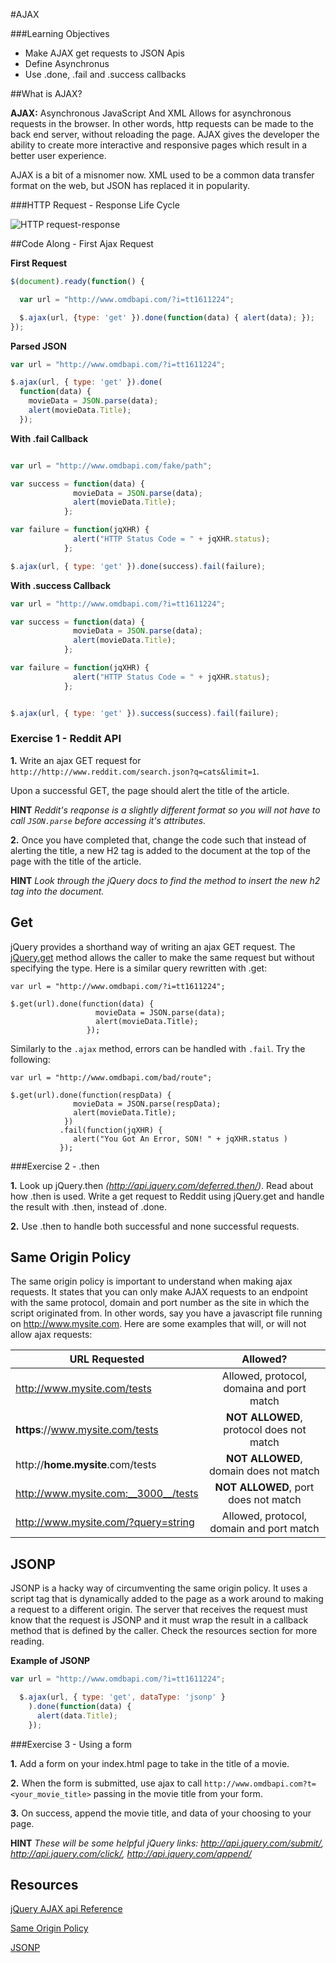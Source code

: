 #AJAX

###Learning Objectives
- Make AJAX get requests to JSON Apis  
- Define Asynchronus  
- Use .done, .fail and .success callbacks  

##What is AJAX?  

**AJAX:** Asynchronous JavaScript And XML Allows for asynchronous requests in the browser. In other words, http requests can be made to the back end server, without reloading the page. AJAX gives the developer the ability to create more interactive and responsive pages which result in a better user experience.  

AJAX is a bit of a misnomer now. XML used to be a common data transfer format on the web, but JSON has replaced it in popularity.  

###HTTP Request - Response Life Cycle

![HTTP request-response](http://books.zkoss.org/images/8/8d/Performancemeter.png)

##Code Along - First Ajax Request

**First Request**  
```javascript
$(document).ready(function() {

  var url = "http://www.omdbapi.com/?i=tt1611224";

  $.ajax(url, {type: 'get' }).done(function(data) { alert(data); });
});
```

**Parsed JSON**  
```javascript
var url = "http://www.omdbapi.com/?i=tt1611224";

$.ajax(url, { type: 'get' }).done(
  function(data) {
    movieData = JSON.parse(data);
    alert(movieData.Title);
  });
```

**With .fail Callback**  

```javascript

var url = "http://www.omdbapi.com/fake/path";

var success = function(data) {
              movieData = JSON.parse(data);
              alert(movieData.Title);
            };

var failure = function(jqXHR) {
              alert("HTTP Status Code = " + jqXHR.status);
            };

$.ajax(url, { type: 'get' }).done(success).fail(failure);

```

**With .success Callback**  

```javascript
var url = "http://www.omdbapi.com/?i=tt1611224";

var success = function(data) {
              movieData = JSON.parse(data);
              alert(movieData.Title);
            };

var failure = function(jqXHR) {
              alert("HTTP Status Code = " + jqXHR.status);
            };


$.ajax(url, { type: 'get' }).success(success).fail(failure);
```

### Exercise 1 - Reddit API

**1.** Write an ajax GET request for `http://http://www.reddit.com/search.json?q=cats&limit=1`.  

Upon a successful GET, the page should alert the title of the article.  

__HINT__ *Reddit's reqponse is a slightly different format so you will not have to call `JSON.parse` before accessing it's attributes.*  

**2.** Once you have completed that, change the code such that instead of alerting the title, a new H2 tag is added to the document at the top of the page with the title of the article.  

__HINT__ *Look through the jQuery docs to find the method to insert the new h2 tag into the document.*  


## Get

jQuery provides a shorthand way of writing an ajax GET request.  The [jQuery.get](https://api.jquery.com/jQuery.get/) method allows the caller to make the same request but without specifying the type.  Here is a similar query rewritten with .get:

```
var url = "http://www.omdbapi.com/?i=tt1611224";

$.get(url).done(function(data) {
                   movieData = JSON.parse(data);
                   alert(movieData.Title);
                 });

```

Similarly to the ```.ajax``` method, errors can be handled with ```.fail```.  Try the following:

```
var url = "http://www.omdbapi.com/bad/route";

$.get(url).done(function(respData) {
              movieData = JSON.parse(respData);
              alert(movieData.Title);
            })
           .fail(function(jqXHR) {
              alert("You Got An Error, SON! " + jqXHR.status )
           });

```

###Exercise 2 - .then

**1.** Look up jQuery.then *(http://api.jquery.com/deferred.then/)*. Read about how .then is used. Write a get request to Reddit using jQuery.get and handle the result with .then, instead of .done.  

**2.** Use .then to handle both successful and none successful requests.  

## Same Origin Policy

The same origin policy is important to understand when making ajax requests.  It states that you can only make AJAX requests to an endpoint with the same protocol, domain and port number as the site in which the script originated from.  In other words, say you have a javascript file running on http://www.mysite.com.  Here are some examples that will, or will not allow ajax requests:

| URL Requested                |  Allowed?               |
| ----------------------------           | :---------------------: |
| http://www.mysite.com/tests  |Allowed, protocol, domaina and port match|
| __https__://www.mysite.com/tests | __NOT ALLOWED__, protocol does not match |
| http://__home.mysite__.com/tests    | __NOT ALLOWED__, domain does not match |
| http://www.mysite.com:__3000__/tests | __NOT ALLOWED__, port does not match |
| http://www.mysite.com/?query=string | Allowed, protocol, domain and port match |

## JSONP

JSONP is a hacky way of circumventing the same origin policy.  It uses a script tag that is dynamically added to the page as a work around to making a request to a different origin.  The server that receives the request must know that the request is JSONP and it must wrap the result in a callback method that is defined by the caller.  Check the resources section for more reading.

**Example of JSONP**

```javascript
var url = "http://www.omdbapi.com/?i=tt1611224";

  $.ajax(url, { type: 'get', dataType: 'jsonp' }
    ).done(function(data) {
      alert(data.Title);
    });
```

###Exercise 3 - Using a form

**1.** Add a form on your index.html page to take in the title of a movie.  

**2.** When the form is submitted, use ajax to call `http://www.omdbapi.com?t=<your_movie_title>` passing in the movie title from your form.  

**3.** On success, append the movie title, and data of your choosing to your page.  

__HINT__ *These will be some helpful jQuery links: http://api.jquery.com/submit/, http://api.jquery.com/click/, http://api.jquery.com/append/*  

## Resources

[jQuery AJAX api Reference](http://api.jquery.com/jQuery.ajax/)

[Same Origin Policy](http://en.wikipedia.org/wiki/Same-origin_policy)

[JSONP](http://en.wikipedia.org/wiki/JSONP)
